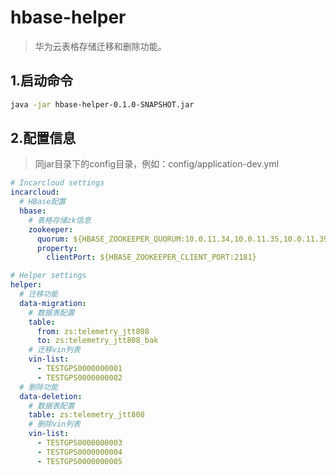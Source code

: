 # hbase-helper

> 华为云表格存储迁移和删除功能。

## 1.启动命令

```bash
java -jar hbase-helper-0.1.0-SNAPSHOT.jar
```

## 2.配置信息

> 同jar目录下的config目录，例如：config/application-dev.yml

```yaml
# Incarcloud settings
incarcloud:
  # HBase配置
  hbase:
    # 表格存储zk信息
    zookeeper:
      quorum: ${HBASE_ZOOKEEPER_QUORUM:10.0.11.34,10.0.11.35,10.0.11.39}
      property:
        clientPort: ${HBASE_ZOOKEEPER_CLIENT_PORT:2181}

# Helper settings
helper:
  # 迁移功能
  data-migration:
    # 数据表配置
    table:
      from: zs:telemetry_jtt808
      to: zs:telemetry_jtt808_bak
    # 迁移vin列表
    vin-list:
      - TESTGPS0000000001
      - TESTGPS0000000002
  # 删除功能
  data-deletion:
    # 数据表配置
    table: zs:telemetry_jtt808
    # 删除vin列表
    vin-list:
      - TESTGPS0000000003
      - TESTGPS0000000004
      - TESTGPS0000000005
```
